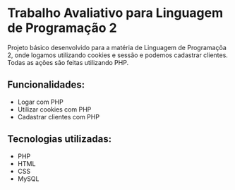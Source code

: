 # Trabalho Avaliativo para Linguagem de Programação 2

Projeto básico desenvolvido para a matéria de Linguagem de Programaçõa 2, onde logamos utilizando cookies e sessão e podemos cadastrar clientes. Todas as ações são feitas utilizando PHP.

## Funcionalidades:

- Logar com PHP
- Utilizar cookies com PHP
- Cadastrar clientes com PHP

## Tecnologias utilizadas:

* PHP
* HTML
* CSS
* MySQL
